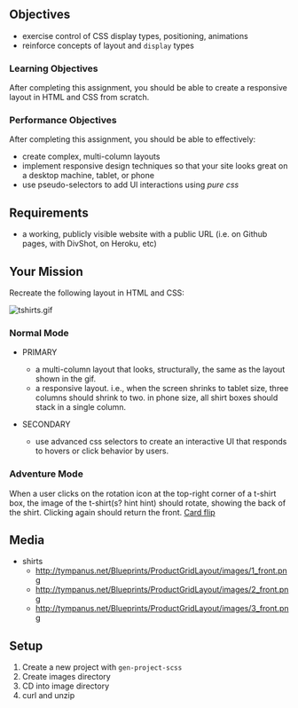 ## Objectives

- exercise control of CSS display types, positioning, animations
- reinforce concepts of layout and `display` types

### Learning Objectives

After completing this assignment, you should be able to create a responsive layout in HTML and CSS from scratch.

### Performance Objectives

After completing this assignment, you should be able to effectively:

  - create complex, multi-column layouts 
  - implement responsive design techniques so that your site looks great on a desktop machine, tablet, or phone
  - use pseudo-selectors to add UI interactions using *pure css*

## Requirements

- a working, publicly visible website with a public URL (i.e. on Github pages, with DivShot, on Heroku, etc)

## Your Mission

Recreate the following layout in HTML and CSS:

![tshirts.gif](https://tiy-learn-content.s3.amazonaws.com/988a985f-tshirts.gif)

### Normal Mode

  - PRIMARY
    - a multi-column layout that looks, structurally, the same as the layout shown in the gif.
    - a responsive layout. i.e., when the screen shrinks to tablet size, three columns should shrink to two. in phone size, all shirt boxes should stack in a single column. 

  - SECONDARY
    - use advanced css selectors to create an interactive UI that responds to hovers or click behavior by users. 

### Adventure Mode

When a user clicks on the rotation icon at the top-right corner of a t-shirt box, the image of the t-shirt(s? hint hint) should rotate, showing the back of the shirt. Clicking again should return the front. 
[Card flip](https://desandro.github.io/3dtransforms/docs/card-flip.html)

## Media

  - shirts
    - http://tympanus.net/Blueprints/ProductGridLayout/images/1_front.png
    - http://tympanus.net/Blueprints/ProductGridLayout/images/2_front.png
    - http://tympanus.net/Blueprints/ProductGridLayout/images/3_front.png

## Setup
1. Create a new project with `gen-project-scss`
2. Create images directory
3. CD into image directory
4. curl and unzip 
```

```